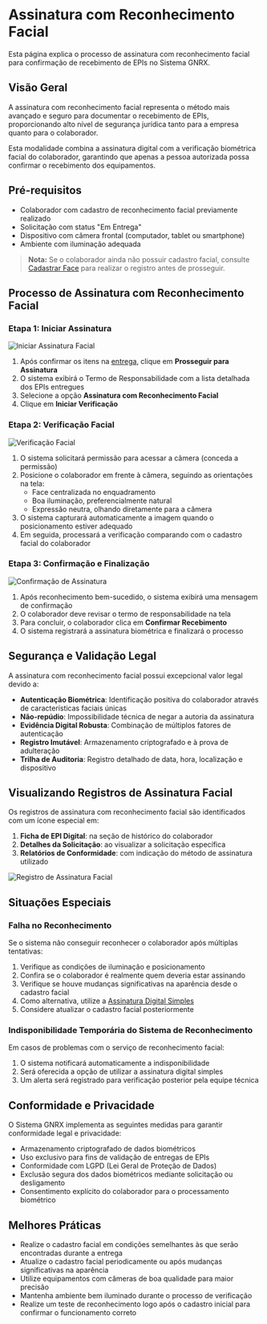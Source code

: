 # Assinatura com Reconhecimento Facial

Esta página explica o processo de assinatura com reconhecimento facial para confirmação de recebimento de EPIs no Sistema GNRX.

## Visão Geral

A assinatura com reconhecimento facial representa o método mais avançado e seguro para documentar o recebimento de EPIs, proporcionando alto nível de segurança jurídica tanto para a empresa quanto para o colaborador.

Esta modalidade combina a assinatura digital com a verificação biométrica facial do colaborador, garantindo que apenas a pessoa autorizada possa confirmar o recebimento dos equipamentos.

## Pré-requisitos

- Colaborador com cadastro de reconhecimento facial previamente realizado
- Solicitação com status "Em Entrega"
- Dispositivo com câmera frontal (computador, tablet ou smartphone)
- Ambiente com iluminação adequada

> **Nota:** Se o colaborador ainda não possuir cadastro facial, consulte [Cadastrar Face](../../configuracoes-iniciais/reconhecimento-facial/cadastrar-face.md) para realizar o registro antes de prosseguir.

## Processo de Assinatura com Reconhecimento Facial

### Etapa 1: Iniciar Assinatura

![Iniciar Assinatura Facial](../../../assets/images/iniciar-assinatura-facial.png)

1. Após confirmar os itens na [entrega](../entrega/confirmar-entrega.md), clique em **Prosseguir para Assinatura**
2. O sistema exibirá o Termo de Responsabilidade com a lista detalhada dos EPIs entregues
3. Selecione a opção **Assinatura com Reconhecimento Facial**
4. Clique em **Iniciar Verificação**

### Etapa 2: Verificação Facial

![Verificação Facial](../../../assets/images/verificacao-facial.png)

1. O sistema solicitará permissão para acessar a câmera (conceda a permissão)
2. Posicione o colaborador em frente à câmera, seguindo as orientações na tela:
   - Face centralizada no enquadramento
   - Boa iluminação, preferencialmente natural
   - Expressão neutra, olhando diretamente para a câmera
3. O sistema capturará automaticamente a imagem quando o posicionamento estiver adequado
4. Em seguida, processará a verificação comparando com o cadastro facial do colaborador

### Etapa 3: Confirmação e Finalização

![Confirmação de Assinatura](../../../assets/images/confirmacao-assinatura-facial.png)

1. Após reconhecimento bem-sucedido, o sistema exibirá uma mensagem de confirmação
2. O colaborador deve revisar o termo de responsabilidade na tela
3. Para concluir, o colaborador clica em **Confirmar Recebimento**
4. O sistema registrará a assinatura biométrica e finalizará o processo

## Segurança e Validação Legal

A assinatura com reconhecimento facial possui excepcional valor legal devido a:

- **Autenticação Biométrica**: Identificação positiva do colaborador através de características faciais únicas
- **Não-repúdio**: Impossibilidade técnica de negar a autoria da assinatura
- **Evidência Digital Robusta**: Combinação de múltiplos fatores de autenticação
- **Registro Imutável**: Armazenamento criptografado e à prova de adulteração
- **Trilha de Auditoria**: Registro detalhado de data, hora, localização e dispositivo

## Visualizando Registros de Assinatura Facial

Os registros de assinatura com reconhecimento facial são identificados com um ícone especial em:

1. **Ficha de EPI Digital**: na seção de histórico do colaborador
2. **Detalhes da Solicitação**: ao visualizar a solicitação específica
3. **Relatórios de Conformidade**: com indicação do método de assinatura utilizado

![Registro de Assinatura Facial](../../../assets/images/registro-assinatura-facial.png)

## Situações Especiais

### Falha no Reconhecimento

Se o sistema não conseguir reconhecer o colaborador após múltiplas tentativas:

1. Verifique as condições de iluminação e posicionamento
2. Confira se o colaborador é realmente quem deveria estar assinando
3. Verifique se houve mudanças significativas na aparência desde o cadastro facial
4. Como alternativa, utilize a [Assinatura Digital Simples](./assinatura-digital.md)
5. Considere atualizar o cadastro facial posteriormente

### Indisponibilidade Temporária do Sistema de Reconhecimento

Em casos de problemas com o serviço de reconhecimento facial:

1. O sistema notificará automaticamente a indisponibilidade
2. Será oferecida a opção de utilizar a assinatura digital simples
3. Um alerta será registrado para verificação posterior pela equipe técnica

## Conformidade e Privacidade

O Sistema GNRX implementa as seguintes medidas para garantir conformidade legal e privacidade:

- Armazenamento criptografado de dados biométricos
- Uso exclusivo para fins de validação de entregas de EPIs
- Conformidade com LGPD (Lei Geral de Proteção de Dados)
- Exclusão segura dos dados biométricos mediante solicitação ou desligamento
- Consentimento explícito do colaborador para o processamento biométrico

## Melhores Práticas

- Realize o cadastro facial em condições semelhantes às que serão encontradas durante a entrega
- Atualize o cadastro facial periodicamente ou após mudanças significativas na aparência
- Utilize equipamentos com câmeras de boa qualidade para maior precisão
- Mantenha ambiente bem iluminado durante o processo de verificação
- Realize um teste de reconhecimento logo após o cadastro inicial para confirmar o funcionamento correto